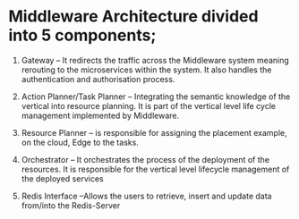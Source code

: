 # Middleware Architecture divided into 5 components;

1. Gateway – It redirects the traffic across the Middleware system meaning rerouting to
the microservices within the system. It also handles the authentication and
authorisation process.

2. Action Planner/Task Planner – Integrating the semantic knowledge of the vertical into resource
planning. It is part of the vertical level life cycle management implemented by
Middleware.

3. Resource Planner – is responsible for assigning the placement example, on the cloud,
Edge to the tasks.

4. Orchestrator – It orchestrates the process of the deployment of the resources. It is
responsible for the vertical level lifecycle management of the deployed services

5. Redis Interface –Allows the users to retrieve, insert and update data from/into the
Redis-Server 
